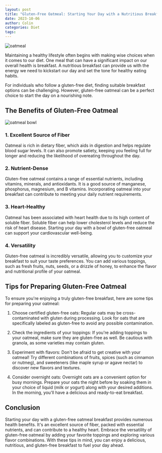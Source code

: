 ```yaml
---
layout: post
title: "Gluten-Free Oatmeal: Starting Your Day with a Nutritious Breakfast"
date: 2023-10-06
author: Colin
categories: Diet
tags: 
---
```


![oatmeal](https://source.unsplash.com/1600x900/?oatmeal)

Maintaining a healthy lifestyle often begins with making wise choices when it comes to our diet. One meal that can have a significant impact on our overall health is breakfast. A nutritious breakfast can provide us with the energy we need to kickstart our day and set the tone for healthy eating habits.

For individuals who follow a gluten-free diet, finding suitable breakfast options can be challenging. However, gluten-free oatmeal can be a perfect choice to start the day on a nourishing note.

## The Benefits of Gluten-Free Oatmeal

![oatmeal bowl](https://source.unsplash.com/1600x900/?oatmeal-bowl)

### 1. Excellent Source of Fiber

Oatmeal is rich in dietary fiber, which aids in digestion and helps regulate blood sugar levels. It can also promote satiety, keeping you feeling full for longer and reducing the likelihood of overeating throughout the day.

### 2. Nutrient-Dense

Gluten-free oatmeal contains a range of essential nutrients, including vitamins, minerals, and antioxidants. It is a good source of manganese, phosphorus, magnesium, and B vitamins. Incorporating oatmeal into your breakfast can contribute to meeting your daily nutrient requirements.

### 3. Heart-Healthy

Oatmeal has been associated with heart health due to its high content of soluble fiber. Soluble fiber can help lower cholesterol levels and reduce the risk of heart disease. Starting your day with a bowl of gluten-free oatmeal can support your cardiovascular well-being.

### 4. Versatility

Gluten-free oatmeal is incredibly versatile, allowing you to customize your breakfast to suit your taste preferences. You can add various toppings, such as fresh fruits, nuts, seeds, or a drizzle of honey, to enhance the flavor and nutritional profile of your oatmeal.

## Tips for Preparing Gluten-Free Oatmeal

To ensure you're enjoying a truly gluten-free breakfast, here are some tips for preparing your oatmeal:

1. Choose certified gluten-free oats: Regular oats may be cross-contaminated with gluten during processing. Look for oats that are specifically labeled as gluten-free to avoid any possible contamination.

2. Check the ingredients of your toppings: If you're adding toppings to your oatmeal, make sure they are gluten-free as well. Be cautious with granola, as some varieties may contain gluten.

3. Experiment with flavors: Don't be afraid to get creative with your oatmeal! Try different combinations of fruits, spices (such as cinnamon or nutmeg), and sweeteners (like maple syrup or agave nectar) to discover new flavors and textures.

4. Consider overnight oats: Overnight oats are a convenient option for busy mornings. Prepare your oats the night before by soaking them in your choice of liquid (milk or yogurt) along with your desired additions. In the morning, you'll have a delicious and ready-to-eat breakfast.

## Conclusion

Starting your day with a gluten-free oatmeal breakfast provides numerous health benefits. It's an excellent source of fiber, packed with essential nutrients, and can contribute to a healthy heart. Embrace the versatility of gluten-free oatmeal by adding your favorite toppings and exploring various flavor combinations. With these tips in mind, you can enjoy a delicious, nutritious, and gluten-free breakfast to fuel your day ahead.